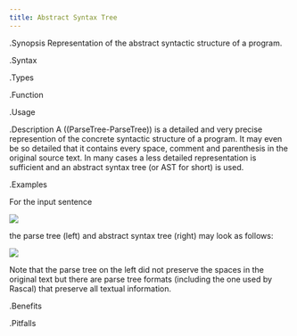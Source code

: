 ```yaml
---
title: Abstract Syntax Tree
---
```


.Synopsis
Representation of the abstract syntactic structure of a program.

.Syntax

.Types

.Function
       
.Usage

.Description
A ((ParseTree-ParseTree)) is a detailed and very precise represention of the concrete syntactic structure of a program.
It may even be so detailed that it contains every space, comment and parenthesis in the original source text.
In many cases a less detailed representation is sufficient and an abstract syntax tree (or AST for short) is used.

.Examples

For the input sentence

![]((example-text.png))


the parse tree (left) and abstract syntax tree (right) may look as follows:



![]((parse-ast.png))


Note that the parse tree on the left did not preserve the spaces in the original text but there
are parse tree formats (including the one used by Rascal) that preserve all textual information.

.Benefits

.Pitfalls


